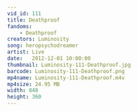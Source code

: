 ```yaml
---
vid_id: 111
title: Deathproof
fandoms:
    - Deathproof
creators: Luminosity
song: heropsychodreamer
artist: Live
date:   2012-12-01 10:00:00
thumbnail: Luminosity-111-Deathproof.jpg
barcode: Luminosity-111-Deathproof.png
mp4name: Luminosity-111-Deathproof.m4v
mp4size: 24.95 MB
width: 848
height: 360
---
```



  